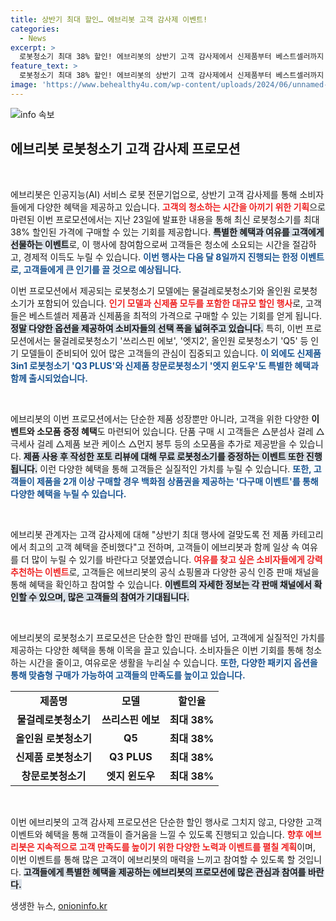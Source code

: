 ```yaml
---
title: 상반기 최대 할인… 에브리봇 고객 감사제 이벤트!
categories:
  - News
excerpt: >
  로봇청소기 최대 38% 할인! 에브리봇의 상반기 고객 감사제에서 신제품부터 베스트셀러까지 다양한 옵션과 혜택이 쏟아진다. 0원딜, 포토리뷰 경품으로 편리함을 더하고 여유로운 청소 시간을 만나보세요!
feature_text: >
  로봇청소기 최대 38% 할인! 에브리봇의 상반기 고객 감사제에서 신제품부터 베스트셀러까지 다양한 옵션과 혜택이 쏟아진다. 0원딜, 포토리뷰 경품으로 편리함을 더하고 여유로운 청소 시간을 만나보세요!
image: 'https://www.behealthy4u.com/wp-content/uploads/2024/06/unnamed-file.png'
---
```


<p><img src="https://www.behealthy4u.com/wp-content/uploads/2024/06/unnamed-file.png" alt="info 속보" /></p>

<h2 data-ke-size="size26">에브리봇 로봇청소기 고객 감사제 프로모션</h2>

<p data-ke-size="size16">&nbsp;</p>

<p>에브리봇은 인공지능(AI) 서비스 로봇 전문기업으로, 상반기 고객 감사제를 통해 소비자들에게 다양한 혜택을 제공하고 있습니다. <b><span style="color: #ee2323;">고객의 청소하는 시간을 아끼기 위한 기획</span></b>으로 마련된 이번 프로모션에서는 지난 23일에 발표한 내용을 통해 최신 로봇청소기를 최대 38% 할인된 가격에 구매할 수 있는 기회를 제공합니다. <b><span style="background-color: #21538527;">특별한 혜택과 여유를 고객에게 선물하는 이벤트</span></b>로, 이 행사에 참여함으로써 고객들은 청소에 소요되는 시간을 절감하고, 경제적 이득도 누릴 수 있습니다. <b><span style="color: #1a5490;">이번 행사는 다음 달 8일까지 진행되는 한정 이벤트로, 고객들에게 큰 인기를 끌 것으로 예상됩니다.</span></b></p>

<p>이번 프로모션에서 제공되는 로봇청소기 모델에는 물걸레로봇청소기와 올인원 로봇청소기가 포함되어 있습니다. <b><span style="color: #ee2323;">인기 모델과 신제품 모두를 포함한 대규모 할인 행사</span></b>로, 고객들은 베스트셀러 제품과 신제품을 최적의 가격으로 구매할 수 있는 기회를 얻게 됩니다. <b><span style="background-color: #21538527;">정말 다양한 옵션을 제공하여 소비자들의 선택 폭을 넓혀주고 있습니다.</span></b> 특히, 이번 프로모션에서는 물걸레로봇청소기 '쓰리스핀 에보', '엣지2', 올인원 로봇청소기 'Q5' 등 인기 모델들이 준비되어 있어 많은 고객들의 관심이 집중되고 있습니다. <b><span style="color: #1a5490;">이 외에도 신제품 3in1 로봇청소기 'Q3 PLUS'와 신제품 창문로봇청소기 '엣지 윈도우'도 특별한 혜택과 함께 출시되었습니다.</span></b></p>

<p data-ke-size="size16">&nbsp;</p>

<p>에브리봇의 이번 프로모션에서는 단순한 제품 성장뿐만 아니라, 고객을 위한 다양한 <b><span style="ee2323;">이벤트와 소모품 증정 혜택</span></b>도 마련되어 있습니다. 단품 구매 시 고객들은 △분섬사 걸레 △극세사 걸레 △제품 보관 케이스 △먼지 봉투 등의 소모품을 추가로 제공받을 수 있습니다. <b><span style="background-color: #21538527;">제품 사용 후 작성한 포토 리뷰에 대해 무료 로봇청소기를 증정하는 이벤트 또한 진행됩니다.</span></b> 이런 다양한 혜택을 통해 고객들은 실질적인 가치를 누릴 수 있습니다. <b><span style="color: #1a5490;">또한, 고객들이 제품을 2개 이상 구매할 경우 백화점 상품권을 제공하는 '다구매 이벤트'를 통해 다양한 혜택을 누릴 수 있습니다.</span></b></p>

<p data-ke-size="size16">&nbsp;</p>

<p>에브리봇 관계자는 고객 감사제에 대해 "상반기 최대 행사에 걸맞도록 전 제품 카테고리에서 최고의 고객 혜택을 준비했다"고 전하며, 고객들이 에브리봇과 함께 일상 속 여유를 더 많이 누릴 수 있기를 바란다고 덧붙였습니다. <b><span style="color: #ee2323;">여유를 찾고 싶은 소비자들에게 강력 추천하는 이벤트</span></b>로, 고객들은 에브리봇의 공식 쇼핑몰과 다양한 공식 인증 판매 채널을 통해 혜택을 확인하고 참여할 수 있습니다. <b><span style="background-color: #21538527;">이벤트의 자세한 정보는 각 판매 채널에서 확인할 수 있으며, 많은 고객들의 참여가 기대됩니다.</span></b></p>

<p data-ke-size="size16">&nbsp;</p>

<p>에브리봇의 로봇청소기 프로모션은 단순한 할인 판매를 넘어, 고객에게 실질적인 가치를 제공하는 다양한 혜택을 통해 이목을 끌고 있습니다. 소비자들은 이번 기회를 통해 청소하는 시간을 줄이고, 여유로운 생활을 누리실 수 있습니다. <b><span style="color: #1a5490;">또한, 다양한 패키지 옵션을 통해 맞춤형 구매가 가능하여 고객들의 만족도를 높이고 있습니다.</span></b></p>

<table style="width: 100%; border-collapse: collapse;">
<tr>
<td style="text-align: center; height: 17px;"><b>제품명</b></td>
<td style="text-align: center; height: 17px;"><b>모델</b></td>
<td style="text-align: center; height: 17px;"><b>할인율</b></td>
</tr>
<tr>
<td style="text-align: center; height: 17px;"><b>물걸레로봇청소기</b></td>
<td style="text-align: center; height: 17px;"><b>쓰리스핀 에보</b></td>
<td style="text-align: center; height: 17px;"><b>최대 38%</b></td>
</tr>
<tr>
<td style="text-align: center; height: 17px;"><b>올인원 로봇청소기</b></td>
<td style="text-align: center; height: 17px;"><b>Q5</b></td>
<td style="text-align: center; height: 17px;"><b>최대 38%</b></td>
</tr>
<tr>
<td style="text-align: center; height: 17px;"><b>신제품 로봇청소기</b></td>
<td style="text-align: center; height: 17px;"><b>Q3 PLUS</b></td>
<td style="text-align: center; height: 17px;"><b>최대 38%</b></td>
</tr>
<tr>
<td style="text-align: center; height: 17px;"><b>창문로봇청소기</b></td>
<td style="text-align: center; height: 17px;"><b>엣지 윈도우</b></td>
<td style="text-align: center; height: 17px;"><b>최대 38%</b></td>
</tr>
</table>

<p data-ke-size="size16">&nbsp;</p>

<p>이번 에브리봇의 고객 감사제 프로모션은 단순한 할인 행사로 그치지 않고, 다양한 고객 이벤트와 혜택을 통해 고객들이 즐거움을 느낄 수 있도록 진행되고 있습니다. <b><span style="color: #ee2323;">향후 에브리봇은 지속적으로 고객 만족도를 높이기 위한 다양한 노력과 이벤트를 펼칠 계획</span></b>이며, 이번 이벤트를 통해 많은 고객이 에브리봇의 매력을 느끼고 참여할 수 있도록 할 것입니다. <b><span style="background-color: #21538527;"> 고객들에게 특별한 혜택을 제공하는 에브리봇의 프로모션에 많은 관심과 참여를 바란다.</span></b></p>
생생한 뉴스, <a href="https://onioninfo.kr" rel="dofollow">onioninfo.kr</a>


